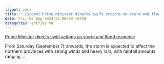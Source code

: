 ```yaml
---
layout: post
title: " [Storm] Prime Minister directs swift actions on storm and flood response"
date: Fri, 06 Sep 2024 22:00:00 +0700
categories: entries VN
---
```

[Prime Minister directs swift actions on storm and flood response](https://vietnamnews.vn/politics-laws/1662520/prime-minister-directs-swift-actions-on-storm-and-flood-response.html)

From Saturday (September 7) onwards, the storm is expected to affect the northern provinces with strong winds and heavy rain, with rainfall amounts ranging ...

